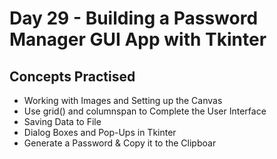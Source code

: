 # Day 29 - Building a Password Manager GUI App with Tkinter
## Concepts Practised
- Working with Images and Setting up the Canvas
- Use grid() and columnspan to Complete the User Interface
- Saving Data to File
- Dialog Boxes and Pop-Ups in Tkinter
- Generate a Password & Copy it to the Clipboar
